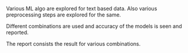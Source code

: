 Various ML algo are explored for text based data.
Also various preprocessing steps are explored for the same.

Different combinations are used and accuracy of the models is seen and reported.

The report consists the result for various combinations.
